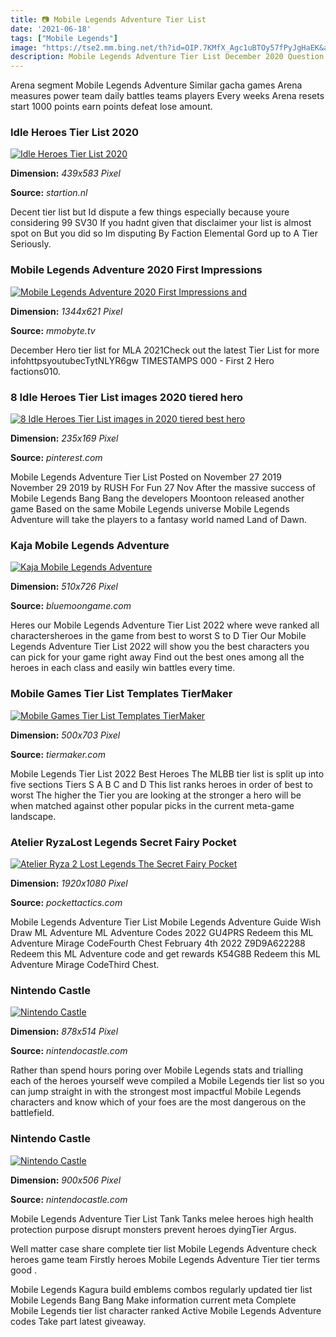```yaml
---
title: 📷 Mobile Legends Adventure Tier List
date: '2021-06-18'
tags: ["Mobile Legends"]
image: "https://tse2.mm.bing.net/th?id=OIP.7KMfX_Agc1uBTOy57fPyJgHaEK&amp;pid=15.1"
description: Mobile Legends Adventure Tier List December 2020 Question Close 21 Posted by 1 year ago Mobile Legends Adventure Tier List December 2020 Question Hey Im find
---
```




Arena segment Mobile Legends Adventure Similar gacha games Arena measures power team daily battles teams players Every weeks Arena resets start 1000 points earn points defeat lose amount.



### Idle Heroes Tier List 2020

[![Idle Heroes Tier List 2020](https://gameplay.tips/uploads/posts/2019-08/1565224600_1.png)](https://gameplay.tips/uploads/posts/2019-08/1565224600_1.png)


**Dimension:** _439x583 Pixel_ 

**Source:** _startion.nl_ 


Decent tier list but Id dispute a few things especially because youre considering 99 SV30 If you hadnt given that disclaimer your list is almost spot on But you did so Im disputing By Faction Elemental Gord up to A Tier Seriously.


### Mobile Legends Adventure 2020 First Impressions 

[![Mobile Legends Adventure  2020 First Impressions and ](https://www.mmobyte.tv/wp-content/uploads/2020/07/mobile-legends-adventure-min.png)](https://www.mmobyte.tv/wp-content/uploads/2020/07/mobile-legends-adventure-min.png)


**Dimension:** _1344x621 Pixel_ 

**Source:** _mmobyte.tv_ 


December Hero tier list for MLA 2021Check out the latest Tier List for more infohttpsyoutubecTytNLYR6gw TIMESTAMPS 000 - First 2 Hero factions010.


### 8 Idle Heroes Tier List images 2020 tiered hero 

[![8 Idle Heroes Tier List images in 2020  tiered best hero ](https://i.pinimg.com/236x/e9/f5/d6/e9f5d6ce9308ca6912841460770ded67.jpg)](https://i.pinimg.com/236x/e9/f5/d6/e9f5d6ce9308ca6912841460770ded67.jpg)


**Dimension:** _235x169 Pixel_ 

**Source:** _pinterest.com_ 


Mobile Legends Adventure Tier List Posted on November 27 2019 November 29 2019 by RUSH For Fun 27 Nov After the massive success of Mobile Legends Bang Bang the developers Moontoon released another game Based on the same Mobile Legends universe Mobile Legends Adventure will take the players to a fantasy world named Land of Dawn.


### Kaja Mobile Legends Adventure

[![Kaja  Mobile Legends Adventure](https://www.bluemoongame.com/wp-content/uploads/2019/07/Kaja.png)](https://www.bluemoongame.com/wp-content/uploads/2019/07/Kaja.png)


**Dimension:** _510x726 Pixel_ 

**Source:** _bluemoongame.com_ 


Heres our Mobile Legends Adventure Tier List 2022 where weve ranked all charactersheroes in the game from best to worst S to D Tier Our Mobile Legends Adventure Tier List 2022 will show you the best characters you can pick for your game right away Find out the best ones among all the heroes in each class and easily win battles every time.


### Mobile Games Tier List Templates TierMaker

[![Mobile Games Tier List Templates  TierMaker](https://tiermaker.com/images/templates/1356101561961382.jpg)](https://tiermaker.com/images/templates/1356101561961382.jpg)


**Dimension:** _500x703 Pixel_ 

**Source:** _tiermaker.com_ 


Mobile Legends Tier List 2022 Best Heroes The MLBB tier list is split up into five sections Tiers S A B C and D This list ranks heroes in order of best to worst The higher the Tier you are looking at the stronger a hero will be when matched against other popular picks in the current meta-game landscape.


### Atelier RyzaLost Legends Secret Fairy Pocket 

[![Atelier Ryza 2 Lost Legends  The Secret Fairy  Pocket ](https://www.pockettactics.com/wp-content/uploads/2021/01/atelier-ryza-2-Lost-Legends-and-the-Secret-Fairy-hero.jpg)](https://www.pockettactics.com/wp-content/uploads/2021/01/atelier-ryza-2-Lost-Legends-and-the-Secret-Fairy-hero.jpg)


**Dimension:** _1920x1080 Pixel_ 

**Source:** _pockettactics.com_ 


Mobile Legends Adventure Tier List Mobile Legends Adventure Guide Wish Draw ML Adventure ML Adventure Codes 2022 GU4PRS Redeem this ML Adventure Mirage CodeFourth Chest February 4th 2022 Z9D9A622288 Redeem this ML Adventure code and get rewards K54G8B Redeem this ML Adventure Mirage CodeThird Chest.


### Nintendo Castle

[![Nintendo Castle](http://www.nintendocastle.com/images/articles/Bloodstained.jpg)](http://www.nintendocastle.com/images/articles/Bloodstained.jpg)


**Dimension:** _878x514 Pixel_ 

**Source:** _nintendocastle.com_ 


Rather than spend hours poring over Mobile Legends stats and trialling each of the heroes yourself weve compiled a Mobile Legends tier list so you can jump straight in with the strongest most impactful Mobile Legends characters and know which of your foes are the most dangerous on the battlefield.


### Nintendo Castle

[![Nintendo Castle](https://www.nintendocastle.com/images/articles/untitled-goose-game_screen01.jpg)](https://www.nintendocastle.com/images/articles/untitled-goose-game_screen01.jpg)


**Dimension:** _900x506 Pixel_ 

**Source:** _nintendocastle.com_ 



Mobile Legends Adventure Tier List Tank Tanks melee heroes high health protection purpose disrupt monsters prevent heroes dyingTier Argus.


Well matter case share complete tier list Mobile Legends Adventure check heroes game team Firstly heroes Mobile Legends Adventure Tier tier terms good .


Mobile Legends Kagura build emblems combos regularly updated tier list Mobile Legends Bang Bang Make information current meta Complete Mobile Legends tier list character ranked Active Mobile Legends Adventure codes Take part latest giveaway.




